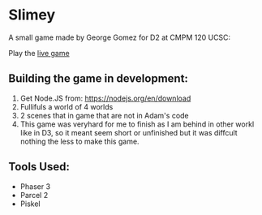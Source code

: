 # Slimey

A small game made by George Gomez for D2 at CMPM 120 UCSC:

Play the [live game]( )

## Building the game in development:
1. Get Node.JS from: https://nodejs.org/en/download
2. Fullifuls a world of 4 worlds
3. 2 scenes that in game that are not in Adam's code
4. This game was veryhard for me to finish as I am behind in other workl like in D3, so it meant seem short or unfinished but it was diffcult nothing the less to make this game.

## Tools Used:
- Phaser 3
- Parcel 2
- Piskel